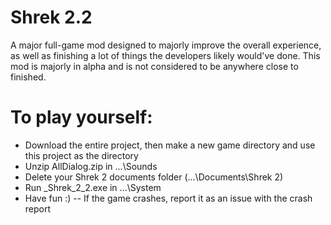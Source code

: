 # Shrek 2.2
A major full-game mod designed to majorly improve the overall experience, as well as finishing a lot of things the developers likely would've done.
This mod is majorly in alpha and is not considered to be anywhere close to finished.


# To play yourself:
- Download the entire project, then make a new game directory and use this project as the directory
- Unzip AllDialog.zip in ...\Sounds
- Delete your Shrek 2 documents folder (...\Documents\Shrek 2)
- Run _Shrek_2_2.exe in ...\System
- Have fun :) -- If the game crashes, report it as an issue with the crash report
